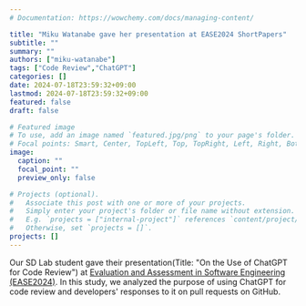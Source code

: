 ```yaml
---
# Documentation: https://wowchemy.com/docs/managing-content/

title: "Miku Watanabe gave her presentation at EASE2024 ShortPapers"
subtitle: ""
summary: ""
authors: ["miku-watanabe"]
tags: ["Code Review","ChatGPT"]
categories: []
date: 2024-07-18T23:59:32+09:00
lastmod: 2024-07-18T23:59:32+09:00
featured: false
draft: false

# Featured image
# To use, add an image named `featured.jpg/png` to your page's folder.
# Focal points: Smart, Center, TopLeft, Top, TopRight, Left, Right, BottomLeft, Bottom, BottomRight.
image:
  caption: ""
  focal_point: ""
  preview_only: false

# Projects (optional).
#   Associate this post with one or more of your projects.
#   Simply enter your project's folder or file name without extension.
#   E.g. `projects = ["internal-project"]` references `content/project/deep-learning/index.md`.
#   Otherwise, set `projects = []`.
projects: []
---
```

Our SD Lab student gave their presentation(Title: "On the Use of ChatGPT for Code Review") at [Evaluation and Assessment in Software Engineering (EASE2024)](https://conf.researchr.org/home/ease-2024).
In this study, we analyzed the purpose of using ChatGPT for code review and developers' responses to it on pull requests on GitHub.